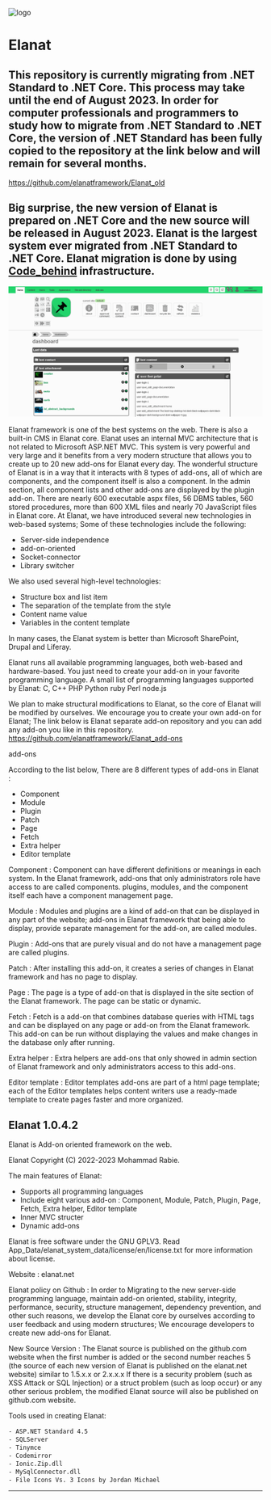 ![logo](https://github.com/elanatframework/Elanat/assets/111444759/fb48c66f-2c43-43bd-b877-a17e0022a781)
# Elanat

## This repository is currently migrating from .NET Standard to .NET Core. This process may take until the end of August 2023. In order for computer professionals and programmers to study how to migrate from .NET Standard to .NET Core, the version of .NET Standard has been fully copied to the repository at the link below and will remain for several months.
https://github.com/elanatframework/Elanat_old

## Big surprise, the new version of Elanat is prepared on .NET Core and the new source will be released in August 2023. Elanat is the largest system ever migrated from .NET Standard to .NET Core. Elanat migration is done by using [Code_behind](https://github.com/elanatframework/Code_behind) infrastructure.

![My Banner](elanat_admin_view_section.png)

Elanat framework is one of the best systems on the web. There is also a built-in CMS in Elanat core. Elanat uses an internal MVC architecture that is not related to Microsoft ASP.NET MVC.
This system is very powerful and very large and it benefits from a very modern structure that allows you to create up to 20 new add-ons for Elanat every day.
The wonderful structure of Elanat is in a way that it interacts with 8 types of add-ons, all of which are components, and the component itself is also a component. In the admin section, all component lists and other add-ons are displayed by the plugin add-on.
There are nearly 600 executable aspx files, 56 DBMS tables, 560 stored procedures, more than 600 XML files and nearly 70 JavaScript files in Elanat core.
At Elanat, we have introduced several new technologies in web-based systems; Some of these technologies include the following:

 - Server-side independence
 - add-on-oriented
 - Socket-connector
 - Library switcher

We also used several high-level technologies:

 - Structure box and list item
 - The separation of the template from the style
 - Content name value
 - Variables in the content template

In many cases, the Elanat system is better than Microsoft SharePoint, Drupal and Liferay.

Elanat runs all available programming languages, both web-based and hardware-based. You just need to create your add-on in your favorite programming language. A small list of programming languages supported by Elanat:
C, C++
PHP
Python
ruby
Perl
node.js

We plan to make structural modifications to Elanat, so the core of Elanat will be modified by ourselves. We encourage you to create your own add-on for Elanat; The link below is Elanat separate add-on repository and you can add any add-on you like in this repository.
https://github.com/elanatframework/Elanat_add-ons

add-ons

According to the list below, There are 8 different types of add-ons in Elanat :

 - Component
 - Module
 - Plugin
 - Patch
 - Page
 - Fetch
 - Extra helper
 - Editor template

Component : Component can have different definitions or meanings in each system. In the Elanat framework, add-ons that only administrators role have access to are called components. plugins, modules, and the component itself each have a component management page.

Module : Modules and plugins are a kind of add-on that can be displayed in any part of the website; add-ons in Elanat framework that being able to display, provide separate management for the add-on, are called modules.

Plugin : Add-ons that are purely visual and do not have a management page are called plugins.

Patch : After installing this add-on, it creates a series of changes in Elanat framework and has no page to display.

Page : The page is a type of add-on that is displayed in the site section of the Elanat framework. The page can be static or dynamic.

Fetch : Fetch is a add-on that combines database queries with HTML tags and can be displayed on any page or add-on from the Elanat framework. This add-on can be run without displaying the values and make changes in the database only after running.

Extra helper : Extra helpers are add-ons that only showed in admin section of Elanat framework and only administrators access to this add-ons.

Editor template : Editor templates add-ons are part of a html page template; each of the Editor templates helps content writers use a ready-made template to create pages faster and more organized. 



Elanat 1.0.4.2
--------------

Elanat is Add-on oriented framework on the web.

Elanat Copyright (C) 2022-2023 Mohammad Rabie.

The main features of Elanat: 

  - Supports all programming languages
  - Include eight various add-on :
     Component, Module, Patch, Plugin, Page, Fetch, Extra helper, Editor template
  - Inner MVC structer
  - Dynamic add-ons

Elanat is free software under the GNU GPLV3.
Read App_Data/elanat_system_data/license/en/license.txt for more information about license.

Website :
  elanat.net

Elanat policy on Github :
	In order to Migrating to the new server-side programming language, maintain add-on oriented, stability, integrity, performance, security, structure management, dependency prevention, and other such reasons, we develop the Elanat core by ourselves according to user feedback and using modern structures; We encourage developers to create new add-ons for Elanat.

New Source Version :
	The Elanat source is published on the github.com website when the first number is added or the second number reaches 5 (the source of each new version of Elanat is published on the elanat.net website) similar to 1.5.x.x or 2.x.x.x
	If there is a security problem (such as XSS Attack or SQL Injection) or a struct problem (such as loop occur) or any other serious problem, the modified Elanat source will also be published on github.com website.

Tools used in creating Elanat:

	- ASP.NET Standard 4.5
	- SQLServer
	- Tinymce
	- Codemirror
	- Ionic.Zip.dll
	- MySqlConnector.dll
	- File Icons Vs. 3 Icons by Jordan Michael

--------------
